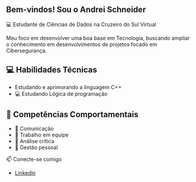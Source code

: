 ## Bem-vindos! Sou o Andrei Schneider

💻 Estudante de Ciências de Dados na Cruzeiro do Sul Virtual

Meu foco em desenvolver uma boa base em Tecnologia, buscando ampliar o conhecimento em desenvolvimentos de projetos focado em Cibersegurança.

## 💻 Habilidades Técnicas
- Estudando e aprimorando a linguagem C++
- 💻 Estudando Lógica de programação

## 🧠 Competências Comportamentais
- 💬 Comunicação
- 🤝 Trabalho em equipe
- 🧠 Análise crítica
- 🧠 Gestão pessoal

📫 Conecte-se comigo
- [Linkedin](https://www.linkedin.com/in/andrei-hneda-66590b37b/)

